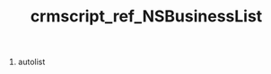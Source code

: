 ﻿---
title: crmscript_ref_NSBusinessList
description: NSBusinessList
intellisense: Void.NSBusinessList
keywords: NSBusinessList
so.topic: reference
---



1. autolist 

